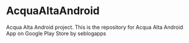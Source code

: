 # AcquaAltaAndroid
Acqua Alta Android project.
This is the repository for Acqua Alta Android App on Google Play Store by seblogapps

